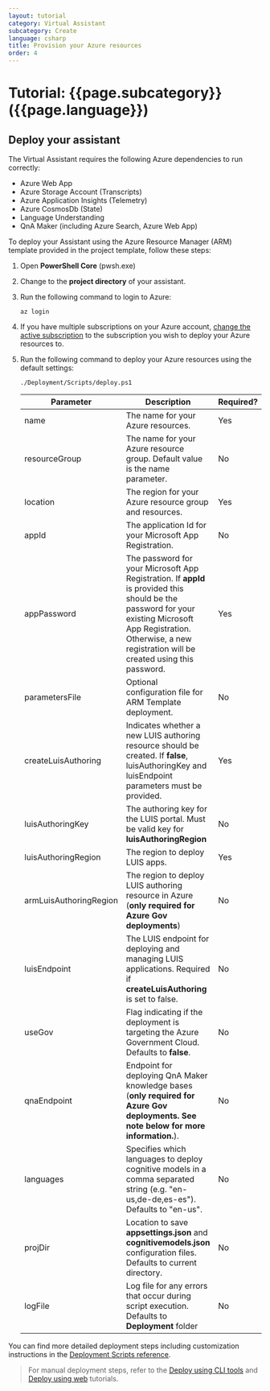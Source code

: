 ```yaml
---
layout: tutorial
category: Virtual Assistant
subcategory: Create
language: csharp
title: Provision your Azure resources
order: 4
---
```


# Tutorial: {{page.subcategory}} ({{page.language}})

## Deploy your assistant

The Virtual Assistant requires the following Azure dependencies to run correctly:

- Azure Web App
- Azure Storage Account (Transcripts)
- Azure Application Insights (Telemetry)
- Azure CosmosDb (State)
- Language Understanding
- QnA Maker (including Azure Search, Azure Web App)

To deploy your Assistant using the Azure Resource Manager (ARM) template provided in the project template, follow these steps:

1. Open **PowerShell Core** (pwsh.exe)
1. Change to the **project directory** of your assistant.
1. Run the following command to login to Azure:
    ```shell
    az login
    ```
1. If you have multiple subscriptions on your Azure account, [change the active subscription](https://docs.microsoft.com/en-us/cli/azure/manage-azure-subscriptions-azure-cli?view=azure-cli-latest#change-the-active-subscription) to the subscription you wish to deploy your Azure resources to.

1. Run the following command to deploy your Azure resources using the default settings:

    ```shell
    ./Deployment/Scripts/deploy.ps1
    ```
    
    | Parameter | Description | Required? |
    | --------- | ----------- | --------- |
    | name | The name for your Azure resources. | Yes |
    | resourceGroup | The name for your Azure resource group. Default value is the name parameter. | No
    | location | The region for your Azure resource group and resources. | Yes |
    | appId | The application Id for your Microsoft App Registration. | No |
    | appPassword | The password for your Microsoft App Registration. If **appId** is provided this should be the password for your existing Microsoft App Registration. Otherwise, a new registration will be created using this password. | Yes |
    | parametersFile | Optional configuration file for ARM Template deployment. | No |
    | createLuisAuthoring | Indicates whether a new LUIS authoring resource should be created. If **false**, luisAuthoringKey and luisEndpoint parameters must be provided. | Yes |
    | luisAuthoringKey | The authoring key for the LUIS portal. Must be valid key for **luisAuthoringRegion**| No |
    | luisAuthoringRegion | The region to deploy LUIS apps. | Yes |
    | armLuisAuthoringRegion | The region to deploy LUIS authoring resource in Azure (**only required for Azure Gov deployments**) | No |
    | luisEndpoint | The LUIS endpoint for deploying and managing LUIS applications. Required if **createLuisAuthoring** is set to false. | No |
    | useGov | Flag indicating if the deployment is targeting the Azure Government Cloud. Defaults to **false**.| No |
    | qnaEndpoint | Endpoint for deploying QnA Maker knowledge bases (**only required for Azure Gov deployments. See note below for more information.**). | No |
    | languages | Specifies which languages to deploy cognitive models in a comma separated string (e.g. "en-us,de-de,es-es"). Defaults to "en-us". | No |
    | projDir | Location to save **appsettings.json** and **cognitivemodels.json** configuration files. Defaults to current directory. | No |
    | logFile | Log file for any errors that occur during script execution. Defaults to **Deployment** folder | No |


You can find more detailed deployment steps including customization instructions in the [Deployment Scripts reference]({{site.baseurl}}/virtual-assistant/handbook/deployment-scripts/). 

> For manual deployment steps, refer to the [Deploy using CLI tools]({{site.baseurl}}/virtual-assistant/tutorials/deploy-assistant/cli/1-intro/) and [Deploy using web]({{site.baseurl}}/virtual-assistant/tutorials/deploy-assistant/web/1-intro/) tutorials.
